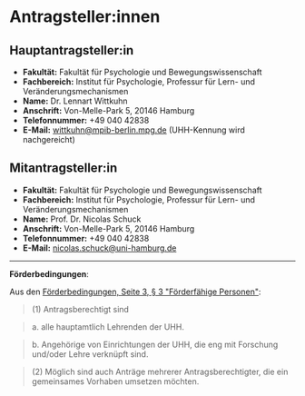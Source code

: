 # Antragsteller:innen

## Hauptantragsteller:in

- **Fakultät:** Fakultät für Psychologie und Bewegungswissenschaft
- **Fachbereich:** Institut für Psychologie, Professur für Lern- und Veränderungsmechanismen
- **Name:** Dr. Lennart Wittkuhn
- **Anschrift:** Von-Melle-Park 5, 20146 Hamburg
- **Telefonnummer:** +49 040 42838
- **E-Mail:** [wittkuhn@mpib-berlin.mpg.de](mailto:wittkuhn@mpib-berlin.mpg.de) (UHH-Kennung wird nachgereicht)

## Mitantragsteller:in

- **Fakultät:** Fakultät für Psychologie und Bewegungswissenschaft
- **Fachbereich:** Institut für Psychologie, Professur für Lern- und Veränderungsmechanismen
- **Name:** Prof. Dr. Nicolas Schuck
- **Anschrift:** Von-Melle-Park 5, 20146 Hamburg
- **Telefonnummer:** +49 040 42838
- **E-Mail:** [nicolas.schuck@uni-hamburg.de](mailto:nicolas.schuck@uni-hamburg.de)

---

**Förderbedingungen**:

Aus den [Förderbedingungen, Seite 3, § 3 "Förderfähige Personen"](https://www.isa.uni-hamburg.de/ddlitlab/data-literacy-lehrlabor/projektfoerderung/ausschreibung-dle-lehrlabor-23.pdf):

> (1) Antragsberechtigt sind

> a. alle hauptamtlich Lehrenden der UHH.

> b. Angehörige von Einrichtungen der UHH, die eng mit Forschung und/oder Lehre verknüpft sind.

> (2) Möglich sind auch Anträge mehrerer Antragsberechtigter, die ein gemeinsames Vorhaben umsetzen möchten.